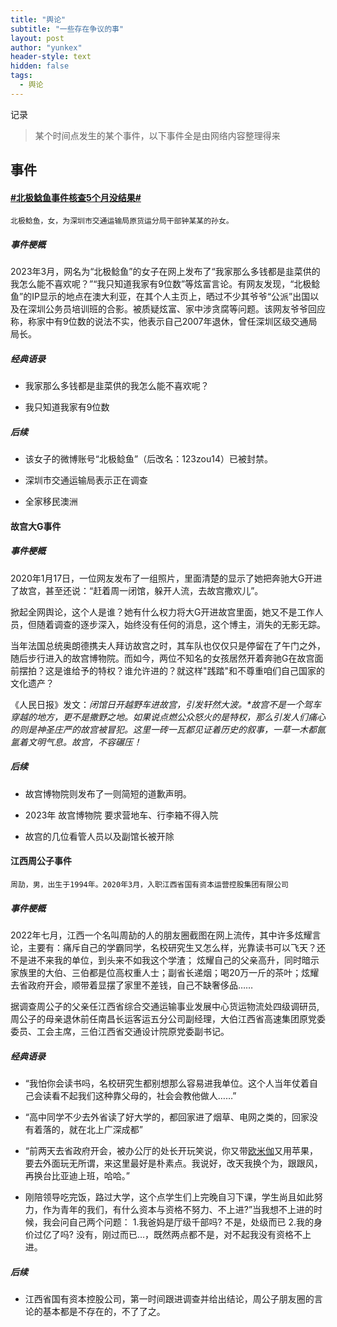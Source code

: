 ```yaml
---
title: "舆论"
subtitle: "一些存在争议的事"
layout: post
author: "yunkex"
header-style: text
hidden: false
tags:
  - 舆论
---
```


记录

> 某个时间点发生的某个事件，以下事件全是由网络内容整理得来


 事件
------

#### [#北极鲶鱼事件核查5个月没结果#](https://s.weibo.com/weibo?q=%23北极鲶鱼事件核查5个月没结果%23)

```
北极鲶鱼，女，为深圳市交通运输局原货运分局干部钟某某的孙女。 
```

##### 事件梗概

2023年3月，网名为“北极鲶鱼”的女子在网上发布了“我家那么多钱都是韭菜供的我怎么能不喜欢呢？”“我只知道我家有9位数”等炫富言论。有网友发现，“北极鲶鱼”的IP显示的地点在澳大利亚，在其个人主页上，晒过不少其爷爷“公派”出国以及在深圳公务员培训班的合影。被质疑炫富、家中涉贪腐等问题。该网友爷爷回应称，称家中有9位数的说法不实，他表示自己2007年退休，曾任深圳区级交通局局长。

##### 经典语录

- 我家那么多钱都是韭菜供的我怎么能不喜欢呢？

- 我只知道我家有9位数

##### 后续

- 该女子的微博账号“北极鲶鱼”（后改名：123zou14）已被封禁。

- 深圳市交通运输局表示正在调查
- 全家移民澳洲



#### 故宫大G事件 

##### 事件梗概

2020年1月17日，一位网友发布了一组照片，里面清楚的显示了她把奔驰大G开进了故宫，甚至还说：“赶着周一闭馆，躲开人流，去故宫撒欢儿”。

掀起全网舆论，这个人是谁？她有什么权力将大G开进故宫里面，她又不是工作人员，但随着调查的逐步深入，始终没有任何的消息，这个博主，消失的无影无踪。

当年法国总统奥朗德携夫人拜访故宫之时，其车队也仅仅只是停留在了午门之外，随后步行进入的故宫博物院。而如今，两位不知名的女孩居然开着奔驰G在故宫面前摆拍？这是谁给予的特权？谁允许进的？就这样"践踏"和不尊重咱们自己国家的文化遗产？

《人民日报》发文：*闭馆日开越野车进故宫，引发轩然大波。\*故宫不是一个驾车穿越的地方，更不是撒野之地。如果说点燃公众怒火的是特权，那么引发人们痛心的则是神圣庄严的故宫被冒犯。这里一砖一瓦都见证着历史的叙事，一草一木都氤氲着文明气息。故宫，不容碾压！*

##### 后续

- 故宫博物院则发布了一则简短的道歉声明。

- 2023年 故宫博物院 要求营地车、行李箱不得入院
- 故宫的几位看管人员以及副馆长被开除



#### 江西周公子事件

```
周劼，男，出生于1994年。2020年3月，入职江西省国有资本运营控股集团有限公司 
```

##### 事件梗概

2022年七月，江西一个名叫周劼的人的朋友圈截图在网上流传，其中许多炫耀言论，主要有：痛斥自己的学霸同学，名校研究生又怎么样，光靠读书可以飞天？还不是进不来我的单位，到头来不如我这个学渣； 炫耀自己的父亲高升，同时暗示家族里的大伯、三伯都是位高权重人士；副省长递烟；喝20万一斤的茶叶；炫耀去省政府开会，顺带着显摆了家里不差钱，自己不缺奢侈品……

据调查周公子的父亲任江西省综合交通运输事业发展中心货运物流处四级调研员, 周公子的母亲退休前任南昌长运客运五分公司副经理，大伯江西省高速集团原党委委员、工会主席，三伯江西省交通设计院原党委副书记。

##### 经典语录

- “我怕你会读书吗，名校研究生都别想那么容易进我单位。这个人当年仗着自己会读看不起我们这种靠父母的，社会会教他做人……”

- “高中同学不少去外省读了好大学的，都回家进了烟草、电网之类的，回家没有着落的，就在北上广深成都”
- “前两天去省政府开会，被办公厅的处长开玩笑说，你又带[欧米伽](https://www.zhihu.com/search?q=欧米伽&search_source=Entity&hybrid_search_source=Entity&hybrid_search_extra={"sourceType"%3A"answer"%2C"sourceId"%3A3109479515})又用苹果，要去外面玩无所谓，来这里最好是朴素点。我说好，改天我换个为，跟跟风，再换台比亚迪上班，哈哈。”
- 刚陪领导吃完饭，路过大学，这个点学生们上完晚自习下课，学生尚且如此努力，作为青年的我们，有什么资本与资格不努力、不上进?”当我想不上进的时候，我会问自己两个问题：
  1.我爸妈是厅级千部吗?
  不是，处级而已
  2.我的身价过亿了吗?
  没有，刚过而已…，既然两点都不是，对不起我没有资格不上进。

##### 后续

- 江西省国有资本控股公司，第一时间跟进调查并给出结论，周公子朋友圈的言论的基本都是不存在的，不了了之。
